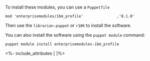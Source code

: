 To install these modules, you can use a `Puppetfile`

```
mod 'enterprisemodules/ibm_profile'               ,'0.1.0'
```

Then use the `librarian-puppet` or `r10K` to install the software.

You can also install the software using the `puppet module`  command:

```
puppet module install enterprisemodules-ibm_profile
```

<%- include_attributes [
]%>
